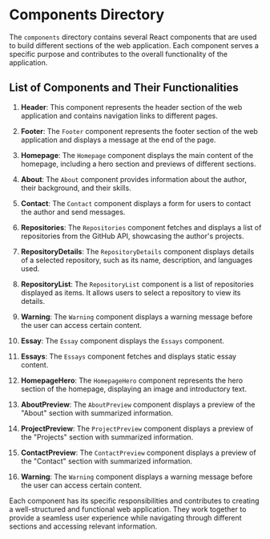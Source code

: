 # Components Directory

The `components` directory contains several React components that are used to build different sections of the web application. Each component serves a specific purpose and contributes to the overall functionality of the application.

## List of Components and Their Functionalities

1. **Header**: This component represents the header section of the web application and contains navigation links to different pages.

2. **Footer**: The `Footer` component represents the footer section of the web application and displays a message at the end of the page.

3. **Homepage**: The `Homepage` component displays the main content of the homepage, including a hero section and previews of different sections.

4. **About**: The `About` component provides information about the author, their background, and their skills.

5. **Contact**: The `Contact` component displays a form for users to contact the author and send messages.

6. **Repositories**: The `Repositories` component fetches and displays a list of repositories from the GitHub API, showcasing the author's projects.

7. **RepositoryDetails**: The `RepositoryDetails` component displays details of a selected repository, such as its name, description, and languages used.

8. **RepositoryList**: The `RepositoryList` component is a list of repositories displayed as items. It allows users to select a repository to view its details.

9. **Warning**: The `Warning` component displays a warning message before the user can access certain content.

10. **Essay**: The `Essay` component displays the `Essays` component.

11. **Essays**: The `Essays` component fetches and displays static essay content.

12. **HomepageHero**: The `HomepageHero` component represents the hero section of the homepage, displaying an image and introductory text.

13. **AboutPreview**: The `AboutPreview` component displays a preview of the "About" section with summarized information.

14. **ProjectPreview**: The `ProjectPreview` component displays a preview of the "Projects" section with summarized information.

15. **ContactPreview**: The `ContactPreview` component displays a preview of the "Contact" section with summarized information.

16. **Warning**: The `Warning` component displays a warning message before the user can access certain content.

Each component has its specific responsibilities and contributes to creating a well-structured and functional web application. They work together to provide a seamless user experience while navigating through different sections and accessing relevant information.
